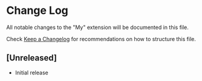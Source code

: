 # Change Log

All notable changes to the "My" extension will be documented in this file.

Check [Keep a Changelog](http://keepachangelog.com/) for recommendations on how to structure this file.

## [Unreleased]

- Initial release